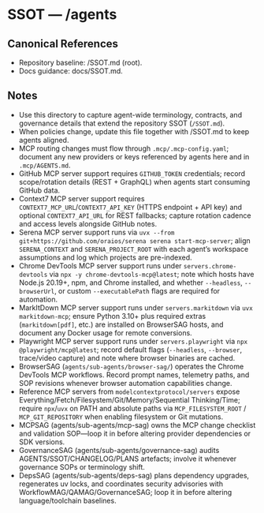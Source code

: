 # SSOT — /agents

## Canonical References
- Repository baseline: /SSOT.md (root).
- Docs guidance: docs/SSOT.md.

## Notes
- Use this directory to capture agent-wide terminology, contracts, and governance details that extend the repository SSOT (`/SSOT.md`).
- When policies change, update this file together with /SSOT.md to keep agents aligned.
- MCP routing changes must flow through `.mcp/.mcp-config.yaml`; document any new providers or keys referenced by agents here and in `.mcp/AGENTS.md`.
- GitHub MCP server support requires `GITHUB_TOKEN` credentials; record scope/rotation details (REST + GraphQL) when agents start consuming GitHub data.
- Context7 MCP server support requires `CONTEXT7_MCP_URL`/`CONTEXT7_API_KEY` (HTTPS endpoint + API key) and optional `CONTEXT7_API_URL` for REST fallbacks; capture rotation cadence and access levels alongside GitHub notes.
- Serena MCP server support runs via `uvx --from git+https://github.com/oraios/serena serena start-mcp-server`; align `SERENA_CONTEXT` and `SERENA_PROJECT_ROOT` with each agent’s workspace assumptions and log which projects are pre-indexed.
- Chrome DevTools MCP server support runs under `servers.chrome-devtools` via `npx -y chrome-devtools-mcp@latest`; note which hosts have Node.js 20.19+, npm, and Chrome installed, and whether `--headless`, `--browserUrl`, or custom `--executablePath` flags are required for automation.
- MarkItDown MCP server support runs under `servers.markitdown` via `uvx markitdown-mcp`; ensure Python 3.10+ plus required extras (`markitdown[pdf]`, etc.) are installed on BrowserSAG hosts, and document any Docker usage for remote conversions.
- Playwright MCP server support runs under `servers.playwright` via `npx @playwright/mcp@latest`; record default flags (`--headless`, `--browser`, trace/video capture) and note where browser binaries are cached.
- BrowserSAG (`agents/sub-agents/browser-sag/`) operates the Chrome DevTools MCP workflows. Record prompt names, telemetry paths, and SOP revisions whenever browser automation capabilities change.
- Reference MCP servers from `modelcontextprotocol/servers` expose Everything/Fetch/Filesystem/Git/Memory/Sequential Thinking/Time; require `npx`/`uvx` on PATH and absolute paths via `MCP_FILESYSTEM_ROOT` / `MCP_GIT_REPOSITORY` when enabling filesystem or Git mutations.
- MCPSAG (agents/sub-agents/mcp-sag) owns the MCP change checklist and validation SOP—loop it in before altering provider dependencies or SDK versions.
- GovernanceSAG (agents/sub-agents/governance-sag) audits AGENTS/SSOT/CHANGELOG/PLANS artefacts; involve it whenever governance SOPs or terminology shift.
- DepsSAG (agents/sub-agents/deps-sag) plans dependency upgrades, regenerates uv locks, and coordinates security advisories with WorkflowMAG/QAMAG/GovernanceSAG; loop it in before altering language/toolchain baselines.

